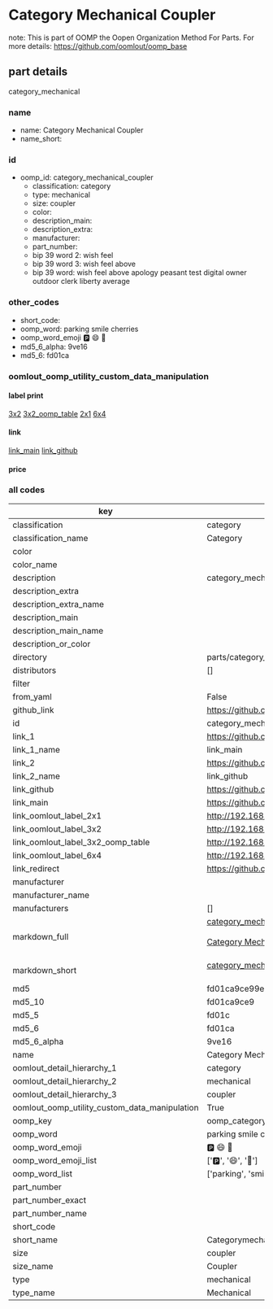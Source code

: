 # Category Mechanical Coupler  

note: This is part of OOMP the Oopen Organization Method For Parts. For more details: https://github.com/oomlout/oomp_base

##  part details
  



category_mechanical



### name
* name: Category Mechanical Coupler
* name_short: 
### id
* oomp_id: category_mechanical_coupler
  * classification: category
  * type: mechanical
  * size: coupler
  * color: 
  * description_main: 
  * description_extra: 
  * manufacturer: 
  * part_number: 
  * bip 39 word 2: wish feel
  * bip 39 word 3: wish feel above
  * bip 39 word: wish feel above apology peasant test digital owner outdoor clerk liberty average

### other_codes
* short_code: 
* oomp_word: parking smile cherries
* oomp_word_emoji :parking: :smile: :cherries:
* md5_6_alpha: 9ve16
* md5_6: fd01ca






### oomlout_oomp_utility_custom_data_manipulation
#### label print
[3x2](http://192.168.1.245:1112/?label=oomp%209ve16)
[3x2_oomp_table](http://192.168.1.108:1112/?label=oomp%209ve16)
[2x1](http://192.168.1.242:1112/?label=oomp%209ve16)
[6x4](http://192.168.1.55:1112/?label=oomp%209ve16)    

#### link

[link_main](https://github.com/oomlout/oomlout_oomp_version_1_messy/tree/main/parts/category_mechanical_coupler) [link_github](https://github.com/oomlout/oomlout_oomp_version_1_messy/tree/main/parts/category_mechanical_coupler)                             

#### price







### all codes 
| key | value |  
| --- | --- |  
| classification | category |  
| classification_name | Category |  
| color |  |  
| color_name |  |  
| description | category_mechanical |  
| description_extra |  |  
| description_extra_name |  |  
| description_main |  |  
| description_main_name |  |  
| description_or_color |   |  
| directory | parts/category_mechanical_coupler |  
| distributors | [] |  
| filter |  |  
| from_yaml | False |  
| github_link | https://github.com/oomlout/oomlout_oomp_part_src/tree/main/parts/category_mechanical_coupler |  
| id | category_mechanical_coupler |  
| link_1 | https://github.com/oomlout/oomlout_oomp_version_1_messy/tree/main/parts/category_mechanical_coupler |  
| link_1_name | link_main |  
| link_2 | https://github.com/oomlout/oomlout_oomp_version_1_messy/tree/main/parts/category_mechanical_coupler |  
| link_2_name | link_github |  
| link_github | https://github.com/oomlout/oomlout_oomp_version_1_messy/tree/main/parts/category_mechanical_coupler |  
| link_main | https://github.com/oomlout/oomlout_oomp_version_1_messy/tree/main/parts/category_mechanical_coupler |  
| link_oomlout_label_2x1 | http://192.168.1.242:1112/?label=oomp%209ve16 |  
| link_oomlout_label_3x2 | http://192.168.1.245:1112/?label=oomp%209ve16 |  
| link_oomlout_label_3x2_oomp_table | http://192.168.1.108:1112/?label=oomp%209ve16 |  
| link_oomlout_label_6x4 | http://192.168.1.55:1112/?label=oomp%209ve16 |  
| link_redirect | https://github.com/oomlout/oomlout_oomp_version_1_messy/tree/main/parts/category_mechanical_coupler |  
| manufacturer |  |  
| manufacturer_name |  |  
| manufacturers | [] |  
| markdown_full | [category_mechanical_coupler](none)<br>[](none)<br>[Category Mechanical Coupler](none)<br><br> |  
| markdown_short | [category_mechanical_coupler](none)<br><br> |  
| md5 | fd01ca9ce99e27bf7e5110a6011537e4 |  
| md5_10 | fd01ca9ce9 |  
| md5_5 | fd01c |  
| md5_6 | fd01ca |  
| md5_6_alpha | 9ve16 |  
| name | Category Mechanical Coupler |  
| oomlout_detail_hierarchy_1 | category |  
| oomlout_detail_hierarchy_2 | mechanical |  
| oomlout_detail_hierarchy_3 | coupler |  
| oomlout_oomp_utility_custom_data_manipulation | True |  
| oomp_key | oomp_category_mechanical_coupler |  
| oomp_word | parking smile cherries |  
| oomp_word_emoji | :parking: :smile: :cherries: |  
| oomp_word_emoji_list | [':parking:', ':smile:', ':cherries:'] |  
| oomp_word_list | ['parking', 'smile', 'cherries'] |  
| part_number |  |  
| part_number_exact |  |  
| part_number_name |  |  
| short_code |  |  
| short_name | Categorymechanical |  
| size | coupler |  
| size_name | Coupler |  
| type | mechanical |  
| type_name | Mechanical |  
